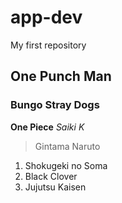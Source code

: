 # app-dev
My first repository
## One Punch Man
### Bungo Stray Dogs
**One Piece**
*Saiki K*
> Gintama
> Naruto
1. Shokugeki no Soma
2. Black Clover
3. Jujutsu Kaisen
